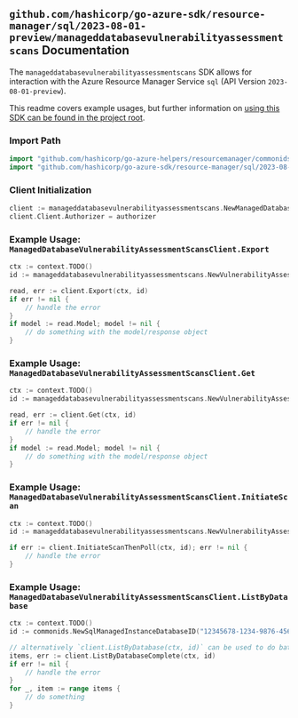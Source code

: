 
## `github.com/hashicorp/go-azure-sdk/resource-manager/sql/2023-08-01-preview/manageddatabasevulnerabilityassessmentscans` Documentation

The `manageddatabasevulnerabilityassessmentscans` SDK allows for interaction with the Azure Resource Manager Service `sql` (API Version `2023-08-01-preview`).

This readme covers example usages, but further information on [using this SDK can be found in the project root](https://github.com/hashicorp/go-azure-sdk/tree/main/docs).

### Import Path

```go
import "github.com/hashicorp/go-azure-helpers/resourcemanager/commonids"
import "github.com/hashicorp/go-azure-sdk/resource-manager/sql/2023-08-01-preview/manageddatabasevulnerabilityassessmentscans"
```


### Client Initialization

```go
client := manageddatabasevulnerabilityassessmentscans.NewManagedDatabaseVulnerabilityAssessmentScansClientWithBaseURI("https://management.azure.com")
client.Client.Authorizer = authorizer
```


### Example Usage: `ManagedDatabaseVulnerabilityAssessmentScansClient.Export`

```go
ctx := context.TODO()
id := manageddatabasevulnerabilityassessmentscans.NewVulnerabilityAssessmentVulnerabilityAssessmentScanID("12345678-1234-9876-4563-123456789012", "example-resource-group", "managedInstanceValue", "databaseValue", "scanIdValue")

read, err := client.Export(ctx, id)
if err != nil {
	// handle the error
}
if model := read.Model; model != nil {
	// do something with the model/response object
}
```


### Example Usage: `ManagedDatabaseVulnerabilityAssessmentScansClient.Get`

```go
ctx := context.TODO()
id := manageddatabasevulnerabilityassessmentscans.NewVulnerabilityAssessmentVulnerabilityAssessmentScanID("12345678-1234-9876-4563-123456789012", "example-resource-group", "managedInstanceValue", "databaseValue", "scanIdValue")

read, err := client.Get(ctx, id)
if err != nil {
	// handle the error
}
if model := read.Model; model != nil {
	// do something with the model/response object
}
```


### Example Usage: `ManagedDatabaseVulnerabilityAssessmentScansClient.InitiateScan`

```go
ctx := context.TODO()
id := manageddatabasevulnerabilityassessmentscans.NewVulnerabilityAssessmentVulnerabilityAssessmentScanID("12345678-1234-9876-4563-123456789012", "example-resource-group", "managedInstanceValue", "databaseValue", "scanIdValue")

if err := client.InitiateScanThenPoll(ctx, id); err != nil {
	// handle the error
}
```


### Example Usage: `ManagedDatabaseVulnerabilityAssessmentScansClient.ListByDatabase`

```go
ctx := context.TODO()
id := commonids.NewSqlManagedInstanceDatabaseID("12345678-1234-9876-4563-123456789012", "example-resource-group", "managedInstanceValue", "databaseValue")

// alternatively `client.ListByDatabase(ctx, id)` can be used to do batched pagination
items, err := client.ListByDatabaseComplete(ctx, id)
if err != nil {
	// handle the error
}
for _, item := range items {
	// do something
}
```
